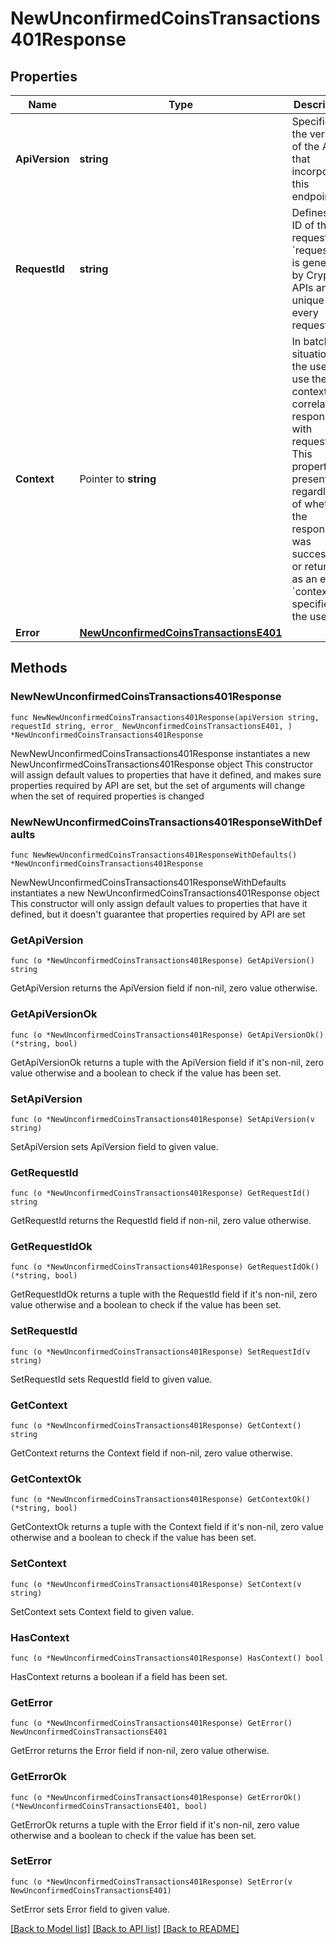 # NewUnconfirmedCoinsTransactions401Response

## Properties

Name | Type | Description | Notes
------------ | ------------- | ------------- | -------------
**ApiVersion** | **string** | Specifies the version of the API that incorporates this endpoint. | 
**RequestId** | **string** | Defines the ID of the request. The &#x60;requestId&#x60; is generated by Crypto APIs and it&#39;s unique for every request. | 
**Context** | Pointer to **string** | In batch situations the user can use the context to correlate responses with requests. This property is present regardless of whether the response was successful or returned as an error. &#x60;context&#x60; is specified by the user. | [optional] 
**Error** | [**NewUnconfirmedCoinsTransactionsE401**](NewUnconfirmedCoinsTransactionsE401.md) |  | 

## Methods

### NewNewUnconfirmedCoinsTransactions401Response

`func NewNewUnconfirmedCoinsTransactions401Response(apiVersion string, requestId string, error_ NewUnconfirmedCoinsTransactionsE401, ) *NewUnconfirmedCoinsTransactions401Response`

NewNewUnconfirmedCoinsTransactions401Response instantiates a new NewUnconfirmedCoinsTransactions401Response object
This constructor will assign default values to properties that have it defined,
and makes sure properties required by API are set, but the set of arguments
will change when the set of required properties is changed

### NewNewUnconfirmedCoinsTransactions401ResponseWithDefaults

`func NewNewUnconfirmedCoinsTransactions401ResponseWithDefaults() *NewUnconfirmedCoinsTransactions401Response`

NewNewUnconfirmedCoinsTransactions401ResponseWithDefaults instantiates a new NewUnconfirmedCoinsTransactions401Response object
This constructor will only assign default values to properties that have it defined,
but it doesn't guarantee that properties required by API are set

### GetApiVersion

`func (o *NewUnconfirmedCoinsTransactions401Response) GetApiVersion() string`

GetApiVersion returns the ApiVersion field if non-nil, zero value otherwise.

### GetApiVersionOk

`func (o *NewUnconfirmedCoinsTransactions401Response) GetApiVersionOk() (*string, bool)`

GetApiVersionOk returns a tuple with the ApiVersion field if it's non-nil, zero value otherwise
and a boolean to check if the value has been set.

### SetApiVersion

`func (o *NewUnconfirmedCoinsTransactions401Response) SetApiVersion(v string)`

SetApiVersion sets ApiVersion field to given value.


### GetRequestId

`func (o *NewUnconfirmedCoinsTransactions401Response) GetRequestId() string`

GetRequestId returns the RequestId field if non-nil, zero value otherwise.

### GetRequestIdOk

`func (o *NewUnconfirmedCoinsTransactions401Response) GetRequestIdOk() (*string, bool)`

GetRequestIdOk returns a tuple with the RequestId field if it's non-nil, zero value otherwise
and a boolean to check if the value has been set.

### SetRequestId

`func (o *NewUnconfirmedCoinsTransactions401Response) SetRequestId(v string)`

SetRequestId sets RequestId field to given value.


### GetContext

`func (o *NewUnconfirmedCoinsTransactions401Response) GetContext() string`

GetContext returns the Context field if non-nil, zero value otherwise.

### GetContextOk

`func (o *NewUnconfirmedCoinsTransactions401Response) GetContextOk() (*string, bool)`

GetContextOk returns a tuple with the Context field if it's non-nil, zero value otherwise
and a boolean to check if the value has been set.

### SetContext

`func (o *NewUnconfirmedCoinsTransactions401Response) SetContext(v string)`

SetContext sets Context field to given value.

### HasContext

`func (o *NewUnconfirmedCoinsTransactions401Response) HasContext() bool`

HasContext returns a boolean if a field has been set.

### GetError

`func (o *NewUnconfirmedCoinsTransactions401Response) GetError() NewUnconfirmedCoinsTransactionsE401`

GetError returns the Error field if non-nil, zero value otherwise.

### GetErrorOk

`func (o *NewUnconfirmedCoinsTransactions401Response) GetErrorOk() (*NewUnconfirmedCoinsTransactionsE401, bool)`

GetErrorOk returns a tuple with the Error field if it's non-nil, zero value otherwise
and a boolean to check if the value has been set.

### SetError

`func (o *NewUnconfirmedCoinsTransactions401Response) SetError(v NewUnconfirmedCoinsTransactionsE401)`

SetError sets Error field to given value.



[[Back to Model list]](../README.md#documentation-for-models) [[Back to API list]](../README.md#documentation-for-api-endpoints) [[Back to README]](../README.md)


